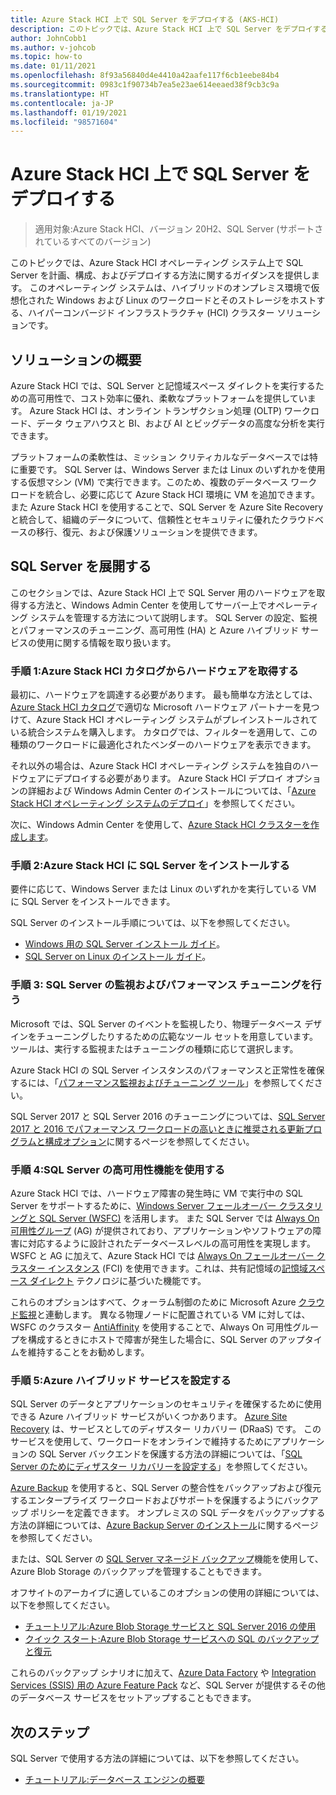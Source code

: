 ```yaml
---
title: Azure Stack HCI 上で SQL Server をデプロイする (AKS-HCI)
description: このトピックでは、Azure Stack HCI 上で SQL Server をデプロイする方法のガイダンスを提供します。
author: JohnCobb1
ms.author: v-johcob
ms.topic: how-to
ms.date: 01/11/2021
ms.openlocfilehash: 8f93a56840d4e4410a42aafe117f6cb1eebe84b4
ms.sourcegitcommit: 0983c1f90734b7ea5e23ae614eeaed38f9cb3c9a
ms.translationtype: HT
ms.contentlocale: ja-JP
ms.lasthandoff: 01/19/2021
ms.locfileid: "98571604"
---
```

# <a name="deploy-sql-server-on-azure-stack-hci"></a>Azure Stack HCI 上で SQL Server をデプロイする

>適用対象:Azure Stack HCI、バージョン 20H2、SQL Server (サポートされているすべてのバージョン)

このトピックでは、Azure Stack HCI オペレーティング システム上で SQL Server を計画、構成、およびデプロイする方法に関するガイダンスを提供します。 このオペレーティング システムは、ハイブリッドのオンプレミス環境で仮想化された Windows および Linux のワークロードとそのストレージをホストする、ハイパーコンバージド インフラストラクチャ (HCI) クラスター ソリューションです。

## <a name="solution-overview"></a>ソリューションの概要
Azure Stack HCI では、SQL Server と記憶域スペース ダイレクトを実行するための高可用性で、コスト効率に優れ、柔軟なプラットフォームを提供しています。 Azure Stack HCI は、オンライン トランザクション処理 (OLTP) ワークロード、データ ウェアハウスと BI、および AI とビッグデータの高度な分析を実行できます。

プラットフォームの柔軟性は、ミッション クリティカルなデータベースでは特に重要です。 SQL Server は、Windows Server または Linux のいずれかを使用する仮想マシン (VM) で実行できます。このため、複数のデータベース ワークロードを統合し、必要に応じて Azure Stack HCI 環境に VM を追加できます。 また Azure Stack HCI を使用することで、SQL Server を Azure Site Recovery と統合して、組織のデータについて、信頼性とセキュリティに優れたクラウドベースの移行、復元、および保護ソリューションを提供できます。

## <a name="deploy-sql-server"></a>SQL Server を展開する
このセクションでは、Azure Stack HCI 上で SQL Server 用のハードウェアを取得する方法と、Windows Admin Center を使用してサーバー上でオペレーティング システムを管理する方法について説明します。 SQL Server の設定、監視とパフォーマンスのチューニング、高可用性 (HA) と Azure ハイブリッド サービスの使用に関する情報を取り扱います。

### <a name="step-1-acquire-hardware-from-the-azure-stack-hci-catalog"></a>手順 1:Azure Stack HCI カタログからハードウェアを取得する
最初に、ハードウェアを調達する必要があります。 最も簡単な方法としては、[Azure Stack HCI カタログ](https://hcicatalog.azurewebsites.net)で適切な Microsoft ハードウェア パートナーを見つけて、Azure Stack HCI オペレーティング システムがプレインストールされている統合システムを購入します。 カタログでは、フィルターを適用して、この種類のワークロードに最適化されたベンダーのハードウェアを表示できます。

それ以外の場合は、Azure Stack HCI オペレーティング システムを独自のハードウェアにデプロイする必要があります。 Azure Stack HCI デプロイ オプションの詳細および Windows Admin Center のインストールについては、「[Azure Stack HCI オペレーティング システムのデプロイ](./operating-system.md)」を参照してください。

次に、Windows Admin Center を使用して、[Azure Stack HCI クラスターを作成します](./create-cluster.md)。

### <a name="step-2-install-sql-server-on-azure-stack-hci"></a>手順 2:Azure Stack HCI に SQL Server をインストールする
要件に応じて、Windows Server または Linux のいずれかを実行している VM に SQL Server をインストールできます。

SQL Server のインストール手順については、以下を参照してください。
- [Windows 用の SQL Server インストール ガイド](https://docs.microsoft.com/sql/database-engine/install-windows/install-sql-server?view=sql-server-ver15&preserve-view=true)。
- [SQL Server on Linux のインストール ガイド](https://docs.microsoft.com/sql/linux/sql-server-linux-setup?view=sql-server-ver15&preserve-view=true)。

### <a name="step-3-monitor-and-performance-tune-sql-server"></a>手順 3: SQL Server の監視およびパフォーマンス チューニングを行う
Microsoft では、SQL Server のイベントを監視したり、物理データベース デザインをチューニングしたりするための広範なツール セットを用意しています。 ツールは、実行する監視またはチューニングの種類に応じて選択します。

Azure Stack HCI の SQL Server インスタンスのパフォーマンスと正常性を確保するには、「[パフォーマンス監視およびチューニング ツール](https://docs.microsoft.com/sql/relational-databases/performance/performance-monitoring-and-tuning-tools?view=sql-server-ver15&preserve-view=true)」を参照してください。

SQL Server 2017 と SQL Server 2016 のチューニングについては、[SQL Server 2017 と 2016 でパフォーマンス ワークロードの高いときに推奨される更新プログラムと構成オプション](https://support.microsoft.com/help/4465518/recommended-updates-and-configurations-for-sql-server)に関するページを参照してください。

### <a name="step-4-use-sql-server-high-availability-features"></a>手順 4:SQL Server の高可用性機能を使用する
Azure Stack HCI では、ハードウェア障害の発生時に VM で実行中の SQL Server をサポートするために、[Windows Server フェールオーバー クラスタリングと SQL Server (WSFC)](https://docs.microsoft.com/sql/sql-server/failover-clusters/windows/windows-server-failover-clustering-wsfc-with-sql-server) を活用します。 また SQL Server では [Always On 可用性グループ](https://docs.microsoft.com/sql/database-engine/availability-groups/windows/always-on-availability-groups-sql-server) (AG) が提供されており、アプリケーションやソフトウェアの障害に対応するように設計されたデータベースレベルの高可用性を実現します。 WSFC と AG に加えて、Azure Stack HCI では [Always On フェールオーバー クラスター インスタンス](https://docs.microsoft.com/sql/sql-server/failover-clusters/windows/always-on-failover-cluster-instances-sql-server) (FCI) を使用できます。これは、共有記憶域の[記憶域スペース ダイレクト](/windows-server/storage/storage-spaces/storage-spaces-direct-overview) テクノロジに基づいた機能です。

これらのオプションはすべて、クォーラム制御のために Microsoft Azure [クラウド監視](https://docs.microsoft.com/windows-server/failover-clustering/deploy-cloud-witness)と連動します。 異なる物理ノードに配置されている VM に対しては、WSFC のクラスター [AntiAffinity](https://docs.microsoft.com/windows-server/failover-clustering/cluster-affinity) を使用することで、Always On 可用性グループを構成するときにホストで障害が発生した場合に、SQL Server のアップタイムを維持することをお勧めします。

### <a name="step-5-set-up-azure-hybrid-services"></a>手順 5:Azure ハイブリッド サービスを設定する
SQL Server のデータとアプリケーションのセキュリティを確保するために使用できる Azure ハイブリッド サービスがいくつかあります。 [Azure Site Recovery](https://azure.microsoft.com/services/site-recovery/) は、サービスとしてのディザスター リカバリー (DRaaS) です。 このサービスを使用して、ワークロードをオンラインで維持するためにアプリケーションの SQL Server バックエンドを保護する方法の詳細については、「[SQL Server のためにディザスター リカバリーを設定する](https://docs.microsoft.com/azure/site-recovery/site-recovery-sql)」を参照してください。

[Azure Backup](https://azure.microsoft.com/services/backup/) を使用すると、SQL Server の整合性をバックアップおよび復元するエンタープライズ ワークロードおよびサポートを保護するようにバックアップ ポリシーを定義できます。 オンプレミスの SQL データをバックアップする方法の詳細については、[Azure Backup Server のインストール](https://docs.microsoft.com/azure/backup/backup-azure-microsoft-azure-backup)に関するページを参照してください。

または、SQL Server の [SQL Server マネージド バックアップ](https://docs.microsoft.com/sql/relational-databases/backup-restore/sql-server-managed-backup-to-microsoft-azure?view=sql-server-ver15&preserve-view=true)機能を使用して、Azure Blob Storage のバックアップを管理することもできます。

オフサイトのアーカイブに適しているこのオプションの使用の詳細については、以下を参照してください。 

- [チュートリアル:Azure Blob Storage サービスと SQL Server 2016 の使用](https://docs.microsoft.com/sql/relational-databases/tutorial-use-azure-blob-storage-service-with-sql-server-2016?view=sql-server-ver15&preserve-view=true)
- [クイック スタート:Azure Blob Storage サービスへの SQL のバックアップと復元](https://docs.microsoft.com/sql/relational-databases/tutorial-sql-server-backup-and-restore-to-azure-blob-storage-service?view=sql-server-ver15&tabs=SSMS&preserve-view=true)

これらのバックアップ シナリオに加えて、[Azure Data Factory](https://docs.microsoft.com/azure/machine-learning/team-data-science-process/move-sql-azure-adf) や [Integration Services (SSIS) 用の Azure Feature Pack](https://docs.microsoft.com/sql/integration-services/azure-feature-pack-for-integration-services-ssis?view=sql-server-ver15&preserve-view=true) など、SQL Server が提供するその他のデータベース サービスをセットアップすることもできます。

## <a name="next-steps"></a>次のステップ
SQL Server で使用する方法の詳細については、以下を参照してください。
- [チュートリアル:データベース エンジンの概要](https://docs.microsoft.com/sql/relational-databases/tutorial-getting-started-with-the-database-engine?view=sql-server-ver15&preserve-view=true)
